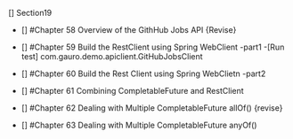 [] Section19
- [] #Chapter 58 Overview of the GithHub Jobs API 
  {Revise}
- [] #Chapter 59 Build the RestClient using Spring WebClient -part1
  -[Run test] com.gauro.demo.apiclient.GitHubJobsClient
- [] #Chapter 60 Build the Rest Client using Spring WebClietn -part2
- [] #Chapter 61 Combining CompletableFuture and RestClient
- [] #Chapter 62 Dealing with Multiple CompletableFuture allOf()
  {revise}
  
- [] #Chapter 63 Dealing with Multiple CompletableFuture anyOf()